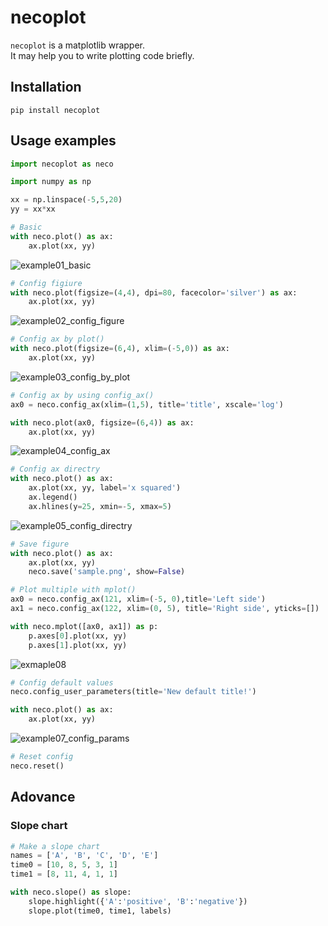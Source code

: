 # necoplot
`necoplot` is a matplotlib wrapper.  
It may help you to write plotting code briefly.


## Installation
`pip install necoplot`


## Usage examples

```python
import necoplot as neco

import numpy as np

xx = np.linspace(-5,5,20)
yy = xx*xx

# Basic
with neco.plot() as ax:
    ax.plot(xx, yy)
```
![example01_basic](https://user-images.githubusercontent.com/104950574/167246388-d9b5fe6b-dd30-4609-9ded-e96fa6016959.jpeg)


```python
# Config figiure
with neco.plot(figsize=(4,4), dpi=80, facecolor='silver') as ax:
    ax.plot(xx, yy)
```
![example02_config_figure](https://user-images.githubusercontent.com/104950574/167246391-5f91a775-a8d6-48b6-bfee-7304efe7076f.jpeg)


```python
# Config ax by plot() 
with neco.plot(figsize=(6,4), xlim=(-5,0)) as ax:
    ax.plot(xx, yy) 
```
![example03_config_by_plot](https://user-images.githubusercontent.com/104950574/167246392-efc17842-a9ad-4fe9-9823-a3ce0c32281a.jpeg)


```python
# Config ax by using config_ax()
ax0 = neco.config_ax(xlim=(1,5), title='title', xscale='log')

with neco.plot(ax0, figsize=(6,4)) as ax:
    ax.plot(xx, yy)
```
![example04_config_ax](https://user-images.githubusercontent.com/104950574/167246394-13d89094-f43f-4d66-8adf-f8b59a3fb4ca.jpeg)


```python
# Config ax directry
with neco.plot() as ax:
    ax.plot(xx, yy, label='x squared')
    ax.legend()
    ax.hlines(y=25, xmin=-5, xmax=5)
```
![example05_config_directry](https://user-images.githubusercontent.com/104950574/167246396-d5fefe64-1db5-4252-8ab0-1d119f77a113.jpeg)

```python
# Save figure
with neco.plot() as ax:
    ax.plot(xx, yy)
    neco.save('sample.png', show=False)
```

```python
# Plot multiple with mplot()
ax0 = neco.config_ax(121, xlim=(-5, 0),title='Left side')
ax1 = neco.config_ax(122, xlim=(0, 5), title='Right side', yticks=[])

with neco.mplot([ax0, ax1]) as p:
    p.axes[0].plot(xx, yy)
    p.axes[1].plot(xx, yy)
```
![exmaple08](https://user-images.githubusercontent.com/104950574/167278508-0a7483d3-08f7-495f-9c02-9a689a546dde.jpeg)

```python
# Config default values
neco.config_user_parameters(title='New default title!')

with neco.plot() as ax:
    ax.plot(xx, yy)
```
![example07_config_params](https://user-images.githubusercontent.com/104950574/167246398-33484f92-f70b-4629-b8cd-86854ed1a2c3.jpeg)


```python
# Reset config
neco.reset()

```

## Adovance

### Slope chart

```python
# Make a slope chart
names = ['A', 'B', 'C', 'D', 'E']
time0 = [10, 8, 5, 3, 1]
time1 = [8, 11, 4, 1, 1]

with neco.slope() as slope:
    slope.highlight({'A':'positive', 'B':'negative'})
    slope.plot(time0, time1, labels)

```

